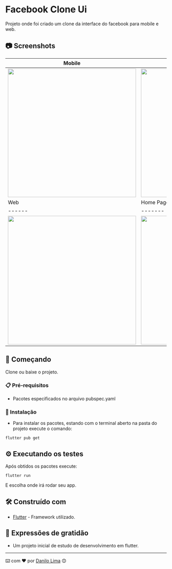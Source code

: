 # Facebook Clone Ui

Projeto onde foi criado um clone da interface do facebook para mobile e web.

## 📷 Screenshots

| Mobile | Home Page |
|------|-------|
|<img src="screenshots/screenshot1.jpeg" width="400">|<img src="screenshots/screenshot2.jpeg" width="400">|
| Web | Home Page |
|------|-------|
|<img src="screenshots/screenshot3.jpeg" width="400">|<img src="screenshots/screenshot4.jpeg" width="400">|

## 🚀 Começando

Clone ou baixe o projeto.


### 📋 Pré-requisitos

* Pacotes especificados no arquivo pubspec.yaml


### 🔧 Instalação

* Para instalar os pacotes, estando com o terminal aberto na pasta do projeto execute o comando:
```
flutter pub get
```


## ⚙️ Executando os testes

Após obtidos os pacotes execute:

```
flutter run
```
E escolha onde irá rodar seu app.


## 🛠️ Construído com

* [Flutter](https://flutter.dev/) - Framework utilizado.


## 🎁 Expressões de gratidão

* Um projeto inicial de estudo de desenvolvimento em flutter.


---
⌨️ com ❤️ por [Danilo Lima](https://github.com/danilolimadev/danilolimadev) 😊